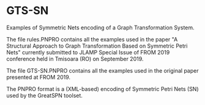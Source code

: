# GTS-SN
Examples of Symmetric Nets encoding of a Graph Transformation System.

The file rules.PNPRO contains all the examples used in the paper
"A Structural Approach to Graph Transformation Based
on Symmetric Petri Nets"
currently submitted to JLAMP Special Issue of
FROM 2019 conference held in Tmisoara (RO) on September 2019. 

The file GTS-SN.PNPRO contains all the examples used in the original paper
presented at FROM 2019.

The PNPRO format is a (XML-based) encoding of Symmetric Petri Nets (SN) used by the
GreatSPN toolset.
